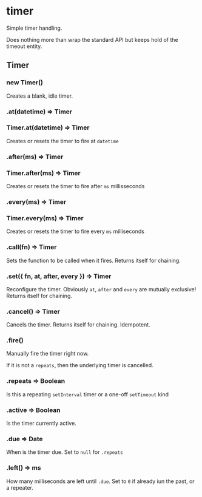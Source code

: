 # timer
Simple timer handling.

Does nothing more than wrap the standard API but keeps hold of the timeout entity.

## Timer

### new Timer()

Creates a blank, idle timer.

### .at(datetime) => Timer
### Timer.at(datetime) => Timer

Creates or resets the timer to fire at `datetime`

### .after(ms) => Timer
### Timer.after(ms) => Timer

Creates or resets the timer to fire after `ms` millisseconds

### .every(ms) => Timer
### Timer.every(ms) => Timer

Creates or resets the timer to fire every `ms` milliseconds

### .call(fn) => Timer

Sets the function to be called when it fires. Returns itself for chaining.

### .set({ fn, at, after, every }) => Timer

Reconfigure the timer. Obviously `at`, `after` and `every` are mutually exclusive!
Returns itself for chaining.

### .cancel() => Timer

Cancels the timer. Returns itself for chaining. Idempotent.

### .fire()

Manually fire the timer right now.

If it is not a `repeats`, then the underlying timer is cancelled.

### .repeats => Boolean

Is this a repeating `setInterval` timer or a one-off `setTimeout` kind

### .active => Boolean

Is the timer currently active.

### .due => Date

When is the timer due. Set to `null` for `.repeats`

### .left() => ms

How many milliseconds are left until `.due`. Set to `0` if already iun the
past, or a repeater.
